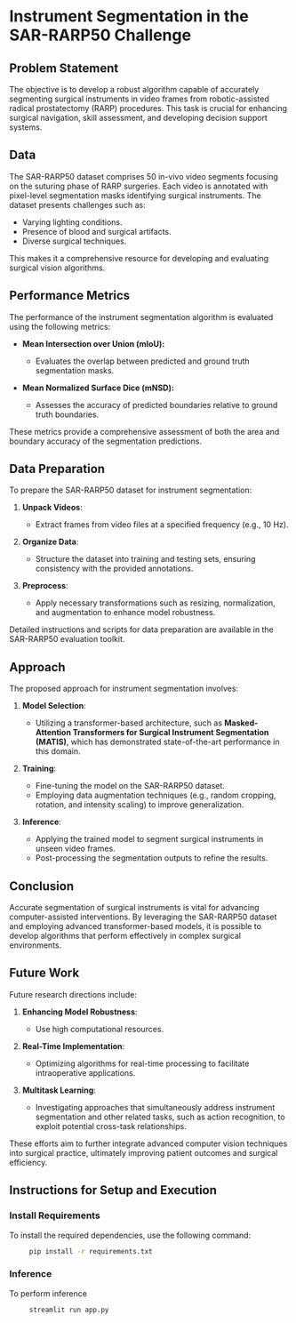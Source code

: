 # Instrument Segmentation in the SAR-RARP50 Challenge

## Problem Statement
The objective is to develop a robust algorithm capable of accurately segmenting surgical instruments in video frames from robotic-assisted radical prostatectomy (RARP) procedures. This task is crucial for enhancing surgical navigation, skill assessment, and developing decision support systems.

## Data
The SAR-RARP50 dataset comprises 50 in-vivo video segments focusing on the suturing phase of RARP surgeries. Each video is annotated with pixel-level segmentation masks identifying surgical instruments. The dataset presents challenges such as:
- Varying lighting conditions.
- Presence of blood and surgical artifacts.
- Diverse surgical techniques.

This makes it a comprehensive resource for developing and evaluating surgical vision algorithms.

## Performance Metrics
The performance of the instrument segmentation algorithm is evaluated using the following metrics:

- **Mean Intersection over Union (mIoU):**
  - Evaluates the overlap between predicted and ground truth segmentation masks.
  
- **Mean Normalized Surface Dice (mNSD):**
  - Assesses the accuracy of predicted boundaries relative to ground truth boundaries.

These metrics provide a comprehensive assessment of both the area and boundary accuracy of the segmentation predictions.

## Data Preparation
To prepare the SAR-RARP50 dataset for instrument segmentation:

1. **Unpack Videos**:
   - Extract frames from video files at a specified frequency (e.g., 10 Hz).
   
2. **Organize Data**:
   - Structure the dataset into training and testing sets, ensuring consistency with the provided annotations.
   
3. **Preprocess**:
   - Apply necessary transformations such as resizing, normalization, and augmentation to enhance model robustness.

Detailed instructions and scripts for data preparation are available in the SAR-RARP50 evaluation toolkit.

## Approach
The proposed approach for instrument segmentation involves:

1. **Model Selection**:
   - Utilizing a transformer-based architecture, such as **Masked-Attention Transformers for Surgical Instrument Segmentation (MATIS)**, which has demonstrated state-of-the-art performance in this domain.

2. **Training**:
   - Fine-tuning the model on the SAR-RARP50 dataset.
   - Employing data augmentation techniques (e.g., random cropping, rotation, and intensity scaling) to improve generalization.

3. **Inference**:
   - Applying the trained model to segment surgical instruments in unseen video frames.
   - Post-processing the segmentation outputs to refine the results.

## Conclusion
Accurate segmentation of surgical instruments is vital for advancing computer-assisted interventions. By leveraging the SAR-RARP50 dataset and employing advanced transformer-based models, it is possible to develop algorithms that perform effectively in complex surgical environments.

## Future Work
Future research directions include:

1. **Enhancing Model Robustness**:
   - Use high computational resources.
2. **Real-Time Implementation**:
   - Optimizing algorithms for real-time processing to facilitate intraoperative applications.

3. **Multitask Learning**:
   - Investigating approaches that simultaneously address instrument segmentation and other related tasks, such as action recognition, to exploit potential cross-task relationships.

These efforts aim to further integrate advanced computer vision techniques into surgical practice, ultimately improving patient outcomes and surgical efficiency.


## Instructions for Setup and Execution

### Install Requirements
To install the required dependencies, use the following command:
 ```bash 
      pip install -r requirements.txt
 ```

### Inference
To perform inference
 ```bash
      streamlit run app.py
 ```